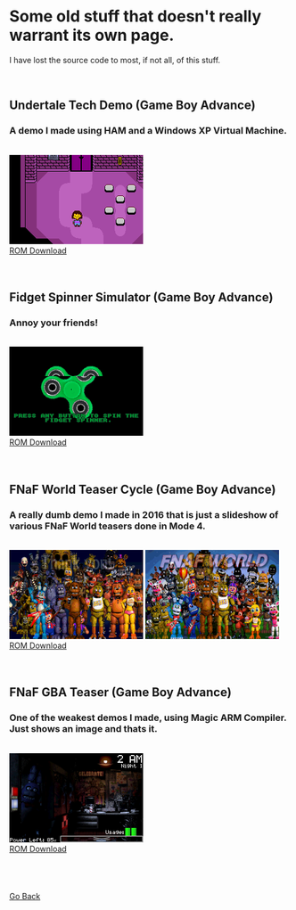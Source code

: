<html>
<body>
<h1>Some old stuff that doesn't really warrant its own page.</h1>
<p>I have lost the source code to most, if not all, of this stuff.</p><br />
<h2>Undertale Tech Demo (Game Boy Advance)</h2>
<h3>A demo I made using HAM and a Windows XP Virtual Machine.</h3> <br />
<img src="../images/archive-misc/undertale.png"><br />
<a href="../downloads/Undertale Tech Demo.gba">ROM Download</a><br />
<br />
<br />
<h2>Fidget Spinner Simulator (Game Boy Advance)</h2>
<h3>Annoy your friends!</h3> <br />
<img src="../images/archive-misc/fidget.png"><br />
<a href="../downloads/Fidget Spinner Simulator.gba">ROM Download</a><br />
<br />
<br />
<h2>FNaF World Teaser Cycle (Game Boy Advance)</h2>
<h3>A really dumb demo I made in 2016 that is just a slideshow of various FNaF World teasers done in Mode 4.</h3> <br />
<img src="../images/archive-misc/teasercyc0.png">
<img src="../images/archive-misc/teasercyc1.png"><br />
<a href="../downloads/FNaF World Teaser Cycle.gba">ROM Download</a><br />
<br />
<br />
<h2>FNaF GBA Teaser (Game Boy Advance)</h2>
<h3>One of the weakest demos I made, using Magic ARM Compiler. Just shows an image and thats it.</h3> <br />
<img src="../images/archive-misc/fnafteaser.png"><br />
<a href="../downloads/FNaF GBA Teaser.gba">ROM Download</a><br />
<br />
<br />
</body>
<br />
<br />
<a href="../archive">Go Back</a>
</html>